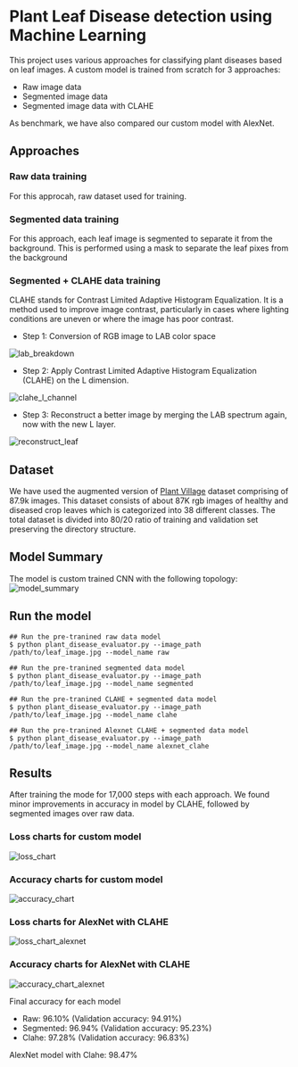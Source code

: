 # Plant Leaf Disease detection using Machine Learning

This project uses various approaches for classifying plant diseases based on leaf images. A custom model is trained from scratch for 3 approaches:
- Raw image data
- Segmented image data
- Segmented image data with CLAHE

As benchmark, we have also compared our custom model with AlexNet.

## Approaches

### Raw data training
For this approcah, raw dataset used for training.

### Segmented data training
For this approach, each leaf image is segmented to separate it from the background. This is performed using a mask to separate the leaf pixes from the background

### Segmented + CLAHE data training
CLAHE stands for Contrast Limited Adaptive Histogram Equalization. It is a method used to improve image contrast, particularly in cases where lighting conditions are uneven or where the image has poor contrast.

- Step 1: Conversion of RGB image to LAB color space

![lab_breakdown](https://github.com/maithil22/leaf_disease_detection/blob/main/images/lab_breakdown.png)

- Step 2: Apply Contrast Limited Adaptive Histogram Equalization (CLAHE) on the L dimension.

![clahe_l_channel](https://github.com/maithil22/leaf_disease_detection/blob/main/images/clahe_l_channel.png)

- Step 3: Reconstruct a better image by merging the LAB spectrum again, now with the new L layer.

![reconstruct_leaf](https://github.com/maithil22/leaf_disease_detection/blob/main/images/reconstruct_leaf.png)

## Dataset
We have used the augmented version of [Plant Village](https://www.kaggle.com/datasets/vipoooool/new-plant-diseases-dataset) dataset comprising of 87.9k images. 
This dataset consists of about 87K rgb images of healthy and diseased crop leaves which is categorized into 38 different classes. The total dataset is divided into 80/20 ratio of training and validation set preserving the directory structure.

## Model Summary
 The model is custom trained CNN with the following topology:
 ![model_summary](https://github.com/maithil22/leaf_disease_detection/blob/main/images/model_summary.png)

## Run the model
```
## Run the pre-tranined raw data model
$ python plant_disease_evaluator.py --image_path /path/to/leaf_image.jpg --model_name raw

## Run the pre-tranined segmented data model
$ python plant_disease_evaluator.py --image_path /path/to/leaf_image.jpg --model_name segmented

## Run the pre-tranined CLAHE + segmented data model
$ python plant_disease_evaluator.py --image_path /path/to/leaf_image.jpg --model_name clahe

## Run the pre-tranined Alexnet CLAHE + segmented data model
$ python plant_disease_evaluator.py --image_path /path/to/leaf_image.jpg --model_name alexnet_clahe
```

## Results
After training the mode for 17,000 steps with each approach. We found minor improvements in accuracy in model by CLAHE, followed by segmented images over raw data.

### Loss charts for custom model
![loss_chart](https://github.com/maithil22/leaf_disease_detection/blob/main/images/loss_chart.png)

### Accuracy charts for custom model
![accuracy_chart](https://github.com/maithil22/leaf_disease_detection/blob/main/images/accuracy_chart.png)

### Loss charts for AlexNet with CLAHE
![loss_chart_alexnet](https://github.com/maithil22/leaf_disease_detection/blob/main/images/loss_chart_alexnet.png)

### Accuracy charts for AlexNet with CLAHE
![accuracy_chart_alexnet](https://github.com/maithil22/leaf_disease_detection/blob/main/images/accuracy_chart_alexnet.png)


Final accuracy for each model
- Raw: 96.10% (Validation accuracy: 94.91%)
- Segmented: 96.94% (Validation accuracy: 95.23%)
- Clahe: 97.28% (Validation accuracy: 96.83%)

AlexNet model with Clahe: 98.47%
